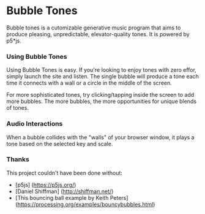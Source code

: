 # Bubble Tones
Bubble tones is a cutomizable generative music program that aims to produce pleasing, unpredictable, elevator-quality tones. It is powered by p5*js.

### Using Bubble Tones
Using Bubble Tones is easy. If you're looking to enjoy tones with zero effor, simply launch the site and listen. The single bubble will produce a tone each time it connects with a wall or a circle in the middle of the screen.

For more sophisticated tones, try clicking/tapping inside the screen to add more bubbles. The more bubbles, the more opportunities for unique blends of tones.

### Audio Interactions
When a bubble collides with the "walls" of your browser window, it plays a tone based on the selected key and scale.

### Thanks
This project couldn't have been done without:
* [p5js] (https://p5js.org/)
* [Daniel Shiffman] (http://shiffman.net/)
* [This bouncing ball example by Keith Peters] (https://processing.org/examples/bouncybubbles.html)
